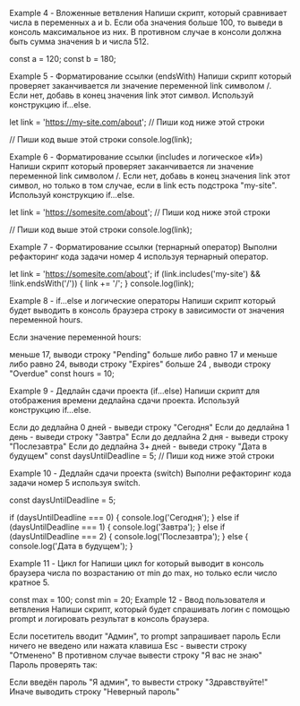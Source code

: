 <!-- Модуль 1. Занятие 2. Ветвления. Циклы Example 1 - Ввод пользователя и ветвления Используя
конструкцию if..else и prompt, напиши код, который будет спрашивать: "Какое официальное название
JavaScript?". Если пользователь вводит ECMAScript, то показывай alert со строкой "Верно!", в
противном случае - "Не знаете? ECMAScript!" -->

<!-- Example 2 - Отображение времени (if...else) Напиши скрипт для отображения часов и минут в консоли
браузера в виде строки формата "14 ч. 26 мин.". Если значение переменной minutes равно 0, то выводи
строку "14 ч.", без минут.

const hours = 14; const minutes = 26; let timestring;

if (minutes > 0) { timestring = `${hours} ч. ${minutes} мин.`; } else { timestring = `${hours} ч.`;
} console.log(timestring); -->

<!-- Example 3 - Ветвеления Напиши скрипт, который выводит в консоль строку "Это положительное число",
если в prompt пользователь ввел число больше нуля. Если был введен ноль, выводи в консоль строку
"Это ноль". Если передали отрицательное число, в консоли должна быть строка "Это отрицательное
число".

const userInput = prompt('Введите число'); -->

Example 4 - Вложенные ветвления Напиши скрипт, который сравнивает числа в переменных a и b. Если оба
значения больше 100, то выведи в консоль максимальное из них. В противном случае в консоли должна
быть сумма значения b и числа 512.

const a = 120; const b = 180;

Example 5 - Форматирование ссылки (endsWith) Напиши скрипт который проверяет заканчивается ли
значение переменной link символом /. Если нет, добавь в конец значения link этот символ. Используй
конструкцию if...else.

let link = 'https://my-site.com/about'; // Пиши код ниже этой строки

// Пиши код выше этой строки console.log(link);

Example 6 - Форматирование ссылки (includes и логическое «И») Напиши скрипт который проверяет
заканчивается ли значение переменной link символом /. Если нет, добавь в конец значения link этот
символ, но только в том случае, если в link есть подстрока "my-site". Используй конструкцию
if...else.

let link = 'https://somesite.com/about'; // Пиши код ниже этой строки

// Пиши код выше этой строки console.log(link);

Example 7 - Форматирование ссылки (тернарный оператор) Выполни рефакторинг кода задачи номер 4
используя тернарный оператор.

let link = 'https://somesite.com/about'; if (link.includes('my-site') && !link.endsWith('/')) { link
+= '/'; } console.log(link);

Example 8 - if...else и логические операторы Напиши скрипт который будет выводить в консоль браузера
строку в зависимости от значения переменной hours.

Если значение переменной hours:

меньше 17, выводи строку "Pending" больше либо равно 17 и меньше либо равно 24, выводи строку
"Expires" больше 24 , выводи строку "Overdue" const hours = 10;

Example 9 - Дедлайн сдачи проекта (if...else) Напиши скрипт для отображения времени дедлайна сдачи
проекта. Используй конструкцию if...else.

Eсли до дедлайна 0 дней - выведи строку "Сегодня" Eсли до дедлайна 1 день - выведи строку "Завтра"
Eсли до дедлайна 2 дня - выведи строку "Послезавтра" Eсли до дедлайна 3+ дней - выведи строку "Дата
в будущем" const daysUntilDeadline = 5; // Пиши код ниже этой строки

Example 10 - Дедлайн сдачи проекта (switch) Выполни рефакторинг кода задачи номер 5 используя
switch.

const daysUntilDeadline = 5;

if (daysUntilDeadline === 0) { console.log('Сегодня'); } else if (daysUntilDeadline === 1) {
console.log('Завтра'); } else if (daysUntilDeadline === 2) { console.log('Послезавтра'); } else {
console.log('Дата в будущем'); }

Example 11 - Цикл for Напиши цикл for который выводит в консоль браузера числа по возрастанию от min
до max, но только если число кратное 5.

const max = 100; const min = 20; Example 12 - Ввод пользователя и ветвления Напиши скрипт, который
будет спрашивать логин с помощью prompt и логировать результат в консоль браузера.

Если посетитель вводит "Админ", то prompt запрашивает пароль Если ничего не введено или нажата
клавиша Esc - вывести строку "Отменено" В противном случае вывести строку "Я вас не знаю" Пароль
проверять так:

Если введён пароль "Я админ", то вывести строку "Здравствуйте!" Иначе выводить строку "Неверный
пароль"

